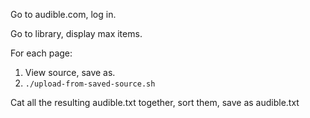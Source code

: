 Go to audible.com, log in.

Go to library, display max items.

For each page:
1. View source, save as.
2. `./upload-from-saved-source.sh`
   
Cat all the resulting audible.txt together, sort them, save as audible.txt


